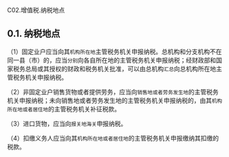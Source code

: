 C02.增值税.纳税地点

## 0.1. 纳税地点

（1）固定业户应当向其`机构所在地`主管税务机关申报纳税。总机构和分支机构不在同一县（市）的，应当`分别`向各自所在地的主管税务机关申报纳税；经财政部和国家税务总局或其授权的财政和税务机关批准，可以由总机构`汇总`向总机构所在地主管税务机关申报纳税。

（2）非固定业户销售货物或者提供劳务，应当向`销售地或者劳务发生地`的主管税务机关申报纳税；未向销售地或者劳务发生地的主管税务机关申报纳税的，由其`机构所在地或者居住地`的主管税务机关补征税款。

（3）进口货物，应当向`报关地海关`申报纳税。

（4）扣缴义务人应当向其`机构所在地或者居住地`的主管税务机关申报缴纳其扣缴的税款。
